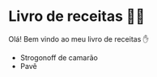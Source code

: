 # Livro de receitas :man_cook:

Olá! Bem vindo ao meu livro de receitas :hand:

- Strogonoff de camarão
- Pavê